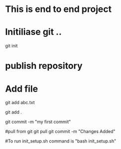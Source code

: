 # This is end to end project
# Initiliase git ..  
git init
# publish repository
# Add file
git add abc.txt

git add .

git commit -m "my first commit"

#pull from git
git pull
git commit -m "Changes Added"

#To run init_setup.sh command is "bash init_setup.sh"